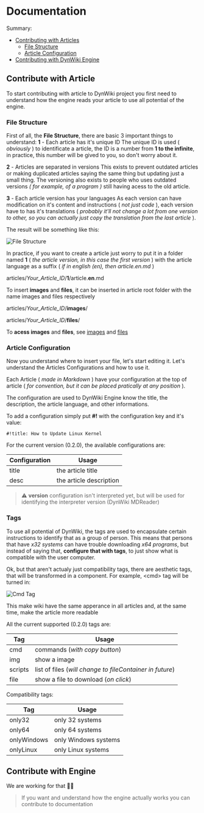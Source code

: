 # Documentation

Summary:
- [Contributing with Articles](#contribule_articles)
	- [File Structure](#file_structure)
	- [Article Configuration](#article_configuration)
- [Contributing with DynWiki Engine](#contribule_engine)

## Contribute with Article <a id='contribule_articles'/>

To start contributing with article to DynWiki project you first need to understand how the engine reads your article to use all potential of the engine.

### File Structure<a id='file_structure'/>
First of all, the **File Structure**, there are basic 3 important things to understand:
**1** - Each article has it's unique ID
The unique ID is used ( *obviously* ) to identificate a article, the ID is a number from **1 to the infinite**, in practice, this number will be gived to you, so don't worry about it.

**2** - Articles are separated in versions 
This exists to prevent outdated articles or making duplicated articles saying the same thing but updating just a small thing. The versioning also exists to people who uses outdated versions *( for example, of a program )* still having acess to the old article.

**3** - Each article version has your languages
As each version can have modification on it's content and instructions ( *not just code* ), each version have to has it's translations ( *probably it'll not change a lot from one version to other, so you can actually just copy the translation from the last article* ).

The result will be something like this:

![File Structure](https://github.com/vinicius-portela/dyn-wiki/blob/master/docs/images/file_structure.png)

In practice, if you want to create a article just worry to put it in a folder named **1** ( *the article version, in this case the first version* ) with the article language as a suffix ( *if in english (en), then article.en.md* )

articles/*Your_Article_ID*/**1**/article.**en**.md

To insert **images** and **files**, it can be inserted in article root folder with the name images and files respectively

articles/*Your_Article_ID*/**images**/

articles/*Your_Article_ID*/**files**/

To **acess images** and **files**, see [images](#) and [files](#)

### Article Configuration<a id='article_configuration'/>

Now you understand where to insert your file, let's start editing it. Let's understand the Articles Configurations and how to use it.

Each Article ( *made in Markdown* ) have your configuration at the top of article ( *for convention, but it can be placed pratically at any position* ).

The configuration are used to DynWiki Engine know the title, the description, the article language, and other informations.

To add a configuration simply put **#!** with the configuration key and it's value:

```md
#!title: How to Update Linux Kernel
```
For the current version (0.2.0), the available configurations are:

|Configuration| Usage |
|--|--|
| title | the article title |
| desc | the article description |

> ⚠️ **version** configuration isn't interpreted yet, but will be used for identifying the interpreter version (DynWiki MDReader)

### Tags

To use all potential of DynWiki, the tags are used to encapsulate certain instructions to identify that as a group of person. This means that persons that have *x32 systems* can have trouble downloading *x64 programs*, but instead of saying that, **configure that with tags**, to just show what is compatible with the user computer.

Ok, but that aren't actualy just compatibility tags, there are aesthetic tags, that will be transformed in a component. For example, \<cmd> tag will be turned in:

![Cmd Tag](https://github.com/vinicius-portela/dyn-wiki/blob/master/docs/images/cmd_tag.png)

This make wiki have the same apperance in all articles and, at the same time, make the article more readable

All the current supported (0.2.0) tags are:

|Tag| Usage |
|--|--|
| cmd | commands (*with copy button*) |
| img | show a image |
| scripts | list of files (*will change to fileContainer in future*)|
| file | show a file to download (*on click*)  |

Compatibility tags:

|Tag| Usage |
|--|--|
| only32 | only 32 systems |
| only64 | only 64 systems |
| onlyWindows | only Windows systems |
| onlyLinux | only Linux systems |

## Contribute with Engine <a id='contribule_engine'/>
We are working for that 👨‍💻
> If you want and understand how the engine actually works you can contribute to documentation
